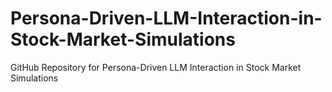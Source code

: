 # Persona-Driven-LLM-Interaction-in-Stock-Market-Simulations
GitHub Repository for Persona-Driven LLM Interaction in Stock Market Simulations
